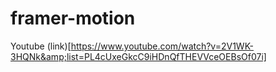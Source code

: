 # framer-motion
Youtube (link)[https://www.youtube.com/watch?v=2V1WK-3HQNk&amp;list=PL4cUxeGkcC9iHDnQfTHEVVceOEBsOf07i]
